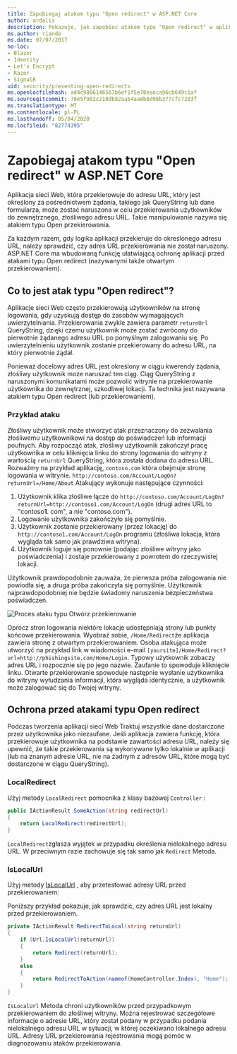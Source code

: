 ```yaml
---
title: Zapobiegaj atakom typu "Open redirect" w ASP.NET Core
author: ardalis
description: Pokazuje, jak zapobiec atakom typu "Open redirect" w aplikacji ASP.NET Core
ms.author: riande
ms.date: 07/07/2017
no-loc:
- Blazor
- Identity
- Let's Encrypt
- Razor
- SignalR
uid: security/preventing-open-redirects
ms.openlocfilehash: ad4c9806146567b6ef1f5e78eaeca96cb649c1af
ms.sourcegitcommit: 70e5f982c218db82aa54aa8b8d96b377cfc7283f
ms.translationtype: MT
ms.contentlocale: pl-PL
ms.lasthandoff: 05/04/2020
ms.locfileid: "82774395"
---
```

# <a name="prevent-open-redirect-attacks-in-aspnet-core"></a>Zapobiegaj atakom typu "Open redirect" w ASP.NET Core

Aplikacja sieci Web, która przekierowuje do adresu URL, który jest określony za pośrednictwem żądania, takiego jak QueryString lub dane formularza, może zostać naruszona w celu przekierowania użytkowników do zewnętrznego, złośliwego adresu URL. Takie manipulowanie nazywa się atakiem typu Open przekierowania.

Za każdym razem, gdy logika aplikacji przekieruje do określonego adresu URL, należy sprawdzić, czy adres URL przekierowania nie został naruszony. ASP.NET Core ma wbudowaną funkcję ułatwiającą ochronę aplikacji przed atakami typu Open redirect (nazywanymi także otwartym przekierowaniem).

## <a name="what-is-an-open-redirect-attack"></a>Co to jest atak typu "Open redirect"?

Aplikacje sieci Web często przekierowują użytkowników na stronę logowania, gdy uzyskują dostęp do zasobów wymagających uwierzytelniania. Przekierowania zwykle zawiera parametr `returnUrl` QueryString, dzięki czemu użytkownik może zostać zwrócony do pierwotnie żądanego adresu URL po pomyślnym zalogowaniu się. Po uwierzytelnieniu użytkownik zostanie przekierowany do adresu URL, na który pierwotnie żądał.

Ponieważ docelowy adres URL jest określony w ciągu kwerendy żądania, złośliwy użytkownik może naruszać ten ciąg. Ciąg QueryString z naruszonymi komunikatami może pozwolić witrynie na przekierowanie użytkownika do zewnętrznej, szkodliwej lokacji. Ta technika jest nazywana atakiem typu Open redirect (lub przekierowaniem).

### <a name="an-example-attack"></a>Przykład ataku

Złośliwy użytkownik może stworzyć atak przeznaczony do zezwalania złośliwemu użytkownikowi na dostęp do poświadczeń lub informacji poufnych. Aby rozpocząć atak, złośliwy użytkownik zakończył pracę użytkownika w celu kliknięcia linku do strony logowania do witryny z wartością `returnUrl` QueryString, która została dodana do adresu URL. Rozważmy na przykład aplikację, `contoso.com` która obejmuje stronę logowania w witrynie. `http://contoso.com/Account/LogOn?returnUrl=/Home/About` Atakujący wykonuje następujące czynności:

1. Użytkownik klika złośliwe łącze do `http://contoso.com/Account/LogOn?returnUrl=http://contoso1.com/Account/LogOn` (drugi adres URL to "contoso**1**. com", a nie "contoso.com").
2. Logowanie użytkownika zakończyło się pomyślnie.
3. Użytkownik zostanie przekierowany (przez lokację) do `http://contoso1.com/Account/LogOn` programu (złośliwa lokacja, która wygląda tak samo jak prawdziwa witryna).
4. Użytkownik loguje się ponownie (podając złośliwe witryny jako poświadczenia) i zostaje przekierowany z powrotem do rzeczywistej lokacji.

Użytkownik prawdopodobnie zauważa, że pierwsza próba zalogowania nie powiodła się, a druga próba zakończyła się pomyślnie. Użytkownik najprawdopodobniej nie będzie świadomy naruszenia bezpieczeństwa poświadczeń.

![Proces ataku typu Otwórz przekierowanie](preventing-open-redirects/_static/open-redirection-attack-process.png)

Oprócz stron logowania niektóre lokacje udostępniają strony lub punkty końcowe przekierowania. Wyobraź sobie, `/Home/Redirect`że aplikacja zawiera stronę z otwartym przekierowaniem. Osoba atakująca może utworzyć na przykład link w wiadomości e-mail `[yoursite]/Home/Redirect?url=http://phishingsite.com/Home/Login`. Typowy użytkownik zobaczy adres URL i rozpocznie się po jego nazwie. Zaufanie to spowoduje kliknięcie linku. Otwarte przekierowanie spowoduje następnie wysłanie użytkownika do witryny wyłudzania informacji, która wygląda identycznie, a użytkownik może zalogować się do Twojej witryny.

## <a name="protecting-against-open-redirect-attacks"></a>Ochrona przed atakami typu Open redirect

Podczas tworzenia aplikacji sieci Web Traktuj wszystkie dane dostarczone przez użytkownika jako niezaufane. Jeśli aplikacja zawiera funkcję, która przekierowuje użytkownika na podstawie zawartości adresu URL, należy się upewnić, że takie przekierowania są wykonywane tylko lokalnie w aplikacji (lub na znanym adresie URL, nie na żadnym z adresów URL, które mogą być dostarczone w ciągu QueryString).

### <a name="localredirect"></a>LocalRedirect

Użyj metody `LocalRedirect` pomocnika z klasy bazowej `Controller` :

```csharp
public IActionResult SomeAction(string redirectUrl)
{
    return LocalRedirect(redirectUrl);
}
```

`LocalRedirect`zgłasza wyjątek w przypadku określenia nielokalnego adresu URL. W przeciwnym razie zachowuje się tak samo jak `Redirect` Metoda.

### <a name="islocalurl"></a>IsLocalUrl

Użyj metody [IsLocalUrl](/dotnet/api/Microsoft.AspNetCore.Mvc.IUrlHelper.islocalurl#Microsoft_AspNetCore_Mvc_IUrlHelper_IsLocalUrl_System_String_) , aby przetestować adresy URL przed przekierowaniem:

Poniższy przykład pokazuje, jak sprawdzić, czy adres URL jest lokalny przed przekierowaniem.

```csharp
private IActionResult RedirectToLocal(string returnUrl)
{
    if (Url.IsLocalUrl(returnUrl))
    {
        return Redirect(returnUrl);
    }
    else
    {
        return RedirectToAction(nameof(HomeController.Index), "Home");
    }
}
```

`IsLocalUrl` Metoda chroni użytkowników przed przypadkowym przekierowaniem do złośliwej witryny. Można rejestrować szczegółowe informacje o adresie URL, który został podany w przypadku podania nielokalnego adresu URL w sytuacji, w której oczekiwano lokalnego adresu URL. Adresy URL przekierowania rejestrowania mogą pomóc w diagnozowaniu ataków przekierowania.

